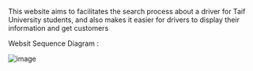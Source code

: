 This website aims to facilitates the search process about a driver for Taif University students, and also makes it easier for drivers to display their information and get customers

Websit Sequence Diagram :

![image](https://user-images.githubusercontent.com/90569504/206518528-e02836c7-6d6f-4540-8db7-ec1f3c09d929.png)
